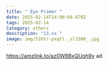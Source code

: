 ```yaml
---
title: " Eye Primer "
date: 2025-02-14T14:00:04.670Z
tags: 2025-02-14
Category: others
description: "13.xx "
image: img/51htr-pxqtl._sl1500_.jpg
---
```

<!--StartFragment-->

https://amzlink.to/az0W8BxQUqh9y ad

<!--EndFragment-->